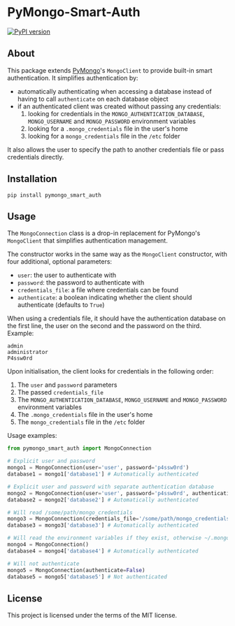 # PyMongo-Smart-Auth

[![PyPI version](https://badge.fury.io/py/pymongo_smart_auth.svg)](https://badge.fury.io/py/pymongo_smart_auth)

## About

This package extends [PyMongo](https://github.com/mongodb/mongo-python-driver)'s `MongoClient` to provide built-in smart authentication. It simplifies authentication by:

* automatically authenticating when accessing a database instead of having to call `authenticate` on each database object
* if an authenticated client was created without passing any credentials:
    1. looking for credentials in the `MONGO_AUTHENTICATION_DATABASE`, `MONGO_USERNAME` and `MONGO_PASSWORD` environment variables
    2. looking for a `.mongo_credentials` file in the user's home
    3. looking for a `mongo_credentials` file in the `/etc` folder

It also allows the user to specify the path to another credentials file or pass credentials directly.

## Installation

    pip install pymongo_smart_auth

## Usage

The `MongoConnection` class is a drop-in replacement for PyMongo's `MongoClient` that simplifies authentication management.

The constructor works in the same way as the `MongoClient` constructor, with four additional, optional parameters:

* `user`: the user to authenticate with
* `password`: the password to authenticate with
* `credentials_file`: a file where credentials can be found
* `authenticate`: a boolean indicating whether the client should authenticate (defaults to `True`)

When using a credentials file, it should have the authentication database on the first line, the user on the second and the password on the third. Example:

    admin
    administrator
    P4ssw0rd

Upon initialisation, the client looks for credentials in the following order:

1. The `user` and `password` parameters
2. The passed `credentials_file`
3. The `MONGO_AUTHENTICATION_DATABASE`, `MONGO_USERNAME` and `MONGO_PASSWORD` environment variables
4. The `.mongo_credentials` file in the user's home
5. The `mongo_credentials` file in the `/etc` folder

Usage examples:

```python
from pymongo_smart_auth import MongoConnection

# Explicit user and password
mongo1 = MongoConnection(user='user', password='p4ssw0rd')
database1 = mongo1['database1'] # Automatically authenticated

# Explicit user and password with separate authentication database
mongo2 = MongoConnection(user='user', password='p4ssw0rd', authentication_database='mongo_users')
database2 = mongo2['database2'] # Automatically authenticated

# Will read /some/path/mongo_credentials
mongo3 = MongoConnection(credentials_file='/some/path/mongo_credentials')
database3 = mongo3['database3'] # Automatically authenticated

# Will read the environment variables if they exist, otherwise ~/.mongo_credentials if it exists, otherwise /etc/mongo_credentials
mongo4 = MongoConnection()
database4 = mongo4['database4'] # Automatically authenticated

# Will not authenticate
mongo5 = MongoConnection(authenticate=False)
database5 = mongo5['database5'] # Not authenticated
```

## License

This project is licensed under the terms of the MIT license.
